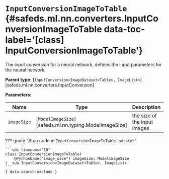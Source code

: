 [//]: # (DO NOT EDIT THIS FILE DIRECTLY. Instead, edit the corresponding stub file and execute `npm run docs:api`.)

# <code class="doc-symbol doc-symbol-class"></code> `InputConversionImageToTable` {#safeds.ml.nn.converters.InputConversionImageToTable data-toc-label='[class] InputConversionImageToTable'}

The input conversion for a neural network, defines the input parameters for the neural network.

**Parent type:** [`InputConversion<ImageDataset<Table>, ImageList>`][safeds.ml.nn.converters.InputConversion]

**Parameters:**

| Name | Type | Description | Default |
|------|------|-------------|---------|
| `imageSize` | [`ModelImageSize`][safeds.ml.nn.typing.ModelImageSize] | the size of the input images | - |

??? quote "Stub code in `InputConversionImageToTable.sdsstub`"

    ```sds linenums="10"
    class InputConversionImageToTable(
        @PythonName("image_size") imageSize: ModelImageSize
    )  sub InputConversion<ImageDataset<Table>, ImageList>
    ```
    { data-search-exclude }
